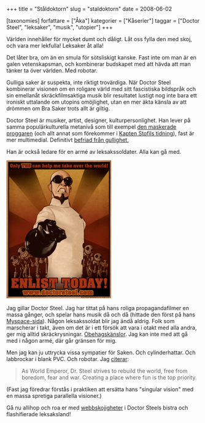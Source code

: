 +++
title = "Ståldoktorn"
slug = "staldoktorn"
date = 2008-06-02

[taxonomies]
forfattare = ["Åka"]
kategorier = ["Kåserier"]
taggar = ["Doctor Steel", "leksaker", "musik", "utopier"]
+++

Världen innehåller för mycket dumt och dåligt. Låt oss fylla den med skoj,
och vara mer lekfulla! Leksaker åt alla!

Det låter bra, om än en smula för sötsliskigt kanske. Fast inte om man är en
galen vetenskapsman, och kombinerar budskapet med att hävda att man tänker ta
över världen. Med robotar.

Gulliga saker är suspekta, inte riktigt trovärdiga. När Doctor Steel
kombinerar visionen om en roligare värld med sitt fascistiska bildspråk och
sin emellanåt skräckfilmsaktiga musik blir resultatet lustigt nog inte bara
ett ironiskt uttalande om utopins omöjlighet, utan en mer äkta känsla av att
drömmen om Bra Saker trots allt är giltig.

Doctor Steel är musiker, artist, designer, kulturpersonlighet. Han lever på
samma populärkulturella metanivå som till exempel [den maskerade
proggaren](http://sv.wikipedia.org/wiki/Den_Maskerade_Proggaren) (och allt
annat som förekommer i [Kapten Stofils
tidning](http://www.kaptenstofil.net)), fast är mer multimedial. Definitivt
[befriad från gullighet.](http://www.youtube.com/watch?v=QBrQ9Hkd6h0)

Han är också ledare för en armé av leksakssoldater. Alla kan gå med.

![Propagandaposter för Doctor Steel](enlist.jpeg)

Jag gillar Doctor Steel. Jag har tittat på hans roliga propagandafilmer en
massa gånger, och spelar hans musik då och då (hittade den först på hans
[Myspace-sida](http://www.myspace.com/drsteel)). Någon leksakssoldat blir jag
ändå aldrig. Folk som marscherar i takt, även om det är i ett försök att vara
i otakt med alla andra, ger mig alltid skräckrysningar.
[Obehagskänslor](http://www.thewave.tk). Jag kan inte med att gå med i någon
armé, där går gränsen för mig.

Men jag kan ju uttrycka vissa sympatier för Saken. Och cylinderhattar. Och
labbrockar i blank PVC. Och robotar. Jag
[citerar](http://worlddominationtoys.com/drsteel/about/emperor.htm):

> As World Emperor, Dr. Steel strives to rebuild the world, free from
> boredom, fear and war. Creating a place where fun is the top
> priority.

(Fast jag föredrar förstås i praktiken att ersätta hans "singular vision" med
en massa spretiga parallella visioner.)

Gå nu allihop och roa er med
[webbskojigheter](http://worlddominationtoys.com/drsteel/enter.html) i Doctor
Steels bistra och flashifierade leksaksland!
